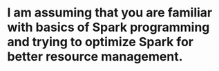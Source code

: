# I am assuming that you are familiar with basics of Spark programming and trying to optimize Spark for better resource management.
